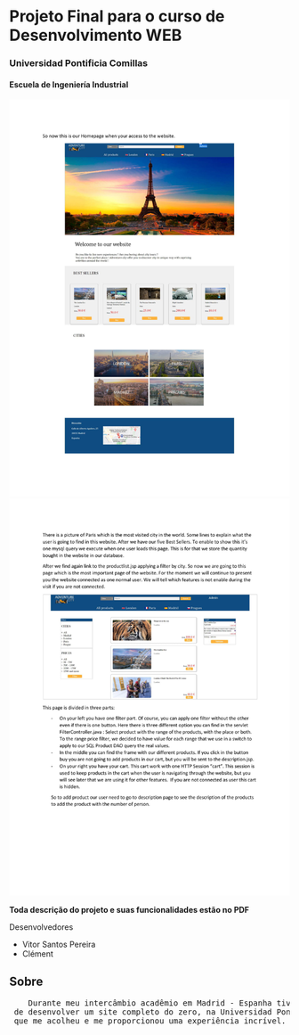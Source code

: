 <h1> Projeto Final para o curso de Desenvolvimento WEB</h1>
<h3> Universidad Pontificia Comillas </h3>
<h4> Escuela de Ingeniería Industrial </h4>

<img src = "./AdventureCity/Public/final-05.jpg" />
<img src = "./AdventureCity/Public/final-06.jpg" />

<p> <strong> Toda descrição do projeto e suas funcionalidades estão no PDF </strong> <p>

<p> Desenvolvedores </p>

<ul>
  <li> Vitor Santos Pereira</li>
  <li> Clément </li>
</ul>  

<h2> Sobre </h2>

<pre>
    Durante meu intercâmbio acadêmio em Madrid - Espanha tive a oportunidade 
 de desenvolver um site completo do zero, na Universidad Pontificia Comillas,
 que me acolheu e me proporcionou uma experiência incrível.
 </pre>
